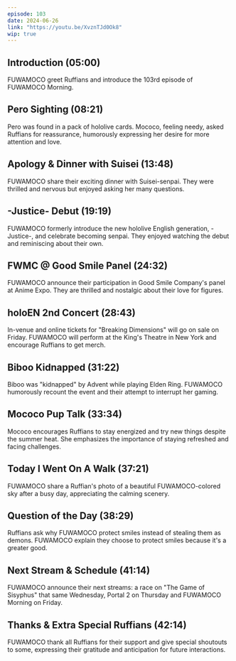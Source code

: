 ```yaml
---
episode: 103
date: 2024-06-26
link: "https://youtu.be/XvznTJd0Ok8"
wip: true
---
```


## Introduction (05:00)

FUWAMOCO greet Ruffians and introduce the 103rd episode of FUWAMOCO Morning.

## Pero Sighting (08:21)

Pero was found in a pack of hololive cards. Mococo, feeling needy, asked Ruffians for reassurance, humorously expressing her desire for more attention and love.

## Apology & Dinner with Suisei (13:48)

FUWAMOCO share their exciting dinner with Suisei-senpai. They were thrilled and nervous but enjoyed asking her many questions.

## -Justice- Debut (19:19)

FUWAMOCO formerly introduce the new hololive English generation, -Justice-, and celebrate becoming senpai. They enjoyed watching the debut and reminiscing about their own.

## FWMC @ Good Smile Panel (24:32)

FUWAMOCO announce their participation in Good Smile Company's panel at Anime Expo. They are thrilled and nostalgic about their love for figures.

## holoEN 2nd Concert (28:43)

In-venue and online tickets for "Breaking Dimensions" will go on sale on Friday. FUWAMOCO will perform at the King's Theatre in New York and encourage Ruffians to get merch.

## Biboo Kidnapped (31:22)

Biboo was "kidnapped" by Advent while playing Elden Ring. FUWAMOCO humorously recount the event and their attempt to interrupt her gaming.

## Mococo Pup Talk (33:34)

Mococo encourages Ruffians to stay energized and try new things despite the summer heat. She emphasizes the importance of staying refreshed and facing challenges.

## Today I Went On A Walk (37:21)

FUWAMOCO share a Ruffian's photo of a beautiful FUWAMOCO-colored sky after a busy day, appreciating the calming scenery.

## Question of the Day (38:29)

Ruffians ask why FUWAMOCO protect smiles instead of stealing them as demons. FUWAMOCO explain they choose to protect smiles because it's a greater good.

## Next Stream & Schedule (41:14)

FUWAMOCO announce their next streams: a race on "The Game of Sisyphus" that same Wednesday, Portal 2 on Thursday and FUWAMOCO Morning on Friday.

## Thanks & Extra Special Ruffians (42:14)

FUWAMOCO thank all Ruffians for their support and give special shoutouts to some, expressing their gratitude and anticipation for future interactions.
